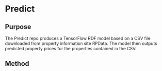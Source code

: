 # Predict

## Purpose

The Predict repo produces a TensorFlow RDF model based on a CSV file downloaded from property information site RPData.  The model then outputs predicted property prices for the properties contained in the CSV.

## Method
